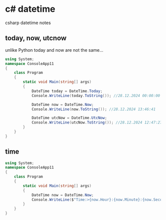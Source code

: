 # c# datetime
csharp datetime notes

## today, now, utcnow
unlike Python today and now are not the same...
```cs
using System;
namespace ConsoleApp11
{
    class Program
    {
        static void Main(string[] args)
        {
            DateTime today = DateTime.Today;
            Console.WriteLine(today.ToString()); //28.12.2024 00:00:00

            DateTime now = DateTime.Now;
            Console.WriteLine(now.ToString()); //28.12.2024 13:46:41

            DateTime utcNow = DateTime.UtcNow;
            Console.WriteLine(utcNow.ToString()); //28.12.2024 12:47:27
        }
    }
}
```

## time
```cs
using System;
namespace ConsoleApp11
{
    class Program
    {
        static void Main(string[] args)
        {
            DateTime now = DateTime.Now;
            Console.WriteLine($"Time:>{now.Hour}:{now.Minute}:{now.Second}"); //Time:>13:50:47
        }
    }
}
```